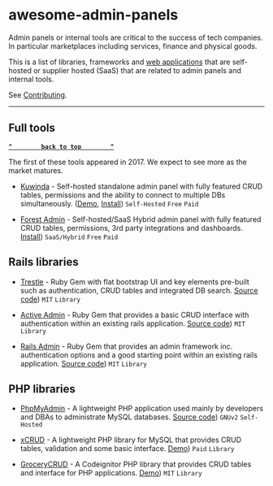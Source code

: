# awesome-admin-panels

Admin panels or internal tools are critical to the success of tech companies. In particular marketplaces including services, finance and physical goods.

This is a list of libraries, frameworks and [web applications](https://en.wikipedia.org/wiki/Web_application) that are self-hosted or supplier hosted (SaaS) that are related to admin panels and internal tools.

See [Contributing](.github/CONTRIBUTING.md).

--------------------

<!-- BEGIN SOFTWARE LIST -->

## Full tools

**[`^        back to top        ^`](#)**

The first of these tools appeared in 2017. We expect to see more as the market matures.

- [Kuwinda](https://www.kuwinda.io) - Self-hosted standalone admin panel with fully featured CRUD tables, permissions and the ability to connect to multiple DBs simultaneously. ([Demo](http://www.kuwinda.io/features), [Install](https://www.kuwinda.io/download-2)) `Self-Hosted` `Free` `Paid`

- [Forest Admin](https://www.forestadmin.com) - Self-hosted/SaaS Hybrid admin panel with fully featured CRUD tables, permissions, 3rd party integrations and dashboards. [Install](https://app.forestadmin.com/signup)) `SaaS/Hybrid` `Free` `Paid`

## Rails libraries

- [Trestle](https://trestle.io/) - Ruby Gem with flat bootstrap UI and key elements pre-built such as authentication, CRUD tables and integrated DB search. [Source code](https://github.com/TrestleAdmin/trestle)) `MIT` `Library`

- [Active Admin](https://www.activeadmin.info) - Ruby Gem that provides a basic CRUD interface with authentication within an existing rails application. [Source code](https://github.com/activeadmin/activeadmin)) `MIT` `Library`

- [Rails Admin](https://github.com/sferik/rails_admin) - Ruby Gem that provides an admin framework inc. authentication options and a good starting point within an existing rails application. [Source code](https://github.com/sferik/rails_admin)) `MIT` `Library`


## PHP libraries

- [PhpMyAdmin](https://www.phpmyadmin.net/) - A lightweight PHP application used mainly by developers and DBAs to administrate MySQL databases. [Source code](https://www.phpmyadmin.net/downloads/)) `GNUv2` `Self-Hosted`

- [xCRUD](https://www.phpmyadmin.net/) - A lightweight PHP library for MySQL that provides CRUD tables, validation and some basic interface. [Demo](http://xcrud.com/demos)) `Paid` `Library`

- [GroceryCRUD](https://www.grocerycrud.com/) - A Codeignitor PHP library that provides CRUD tables and interface for PHP applications. [Demo](https://www.grocerycrud.com/examples)) `MIT` `Library`


